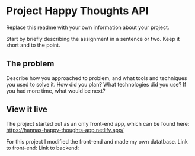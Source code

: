 # Project Happy Thoughts API

Replace this readme with your own information about your project.

Start by briefly describing the assignment in a sentence or two. Keep it short and to the point.

## The problem

Describe how you approached to problem, and what tools and techniques you used to solve it. How did you plan? What technologies did you use? If you had more time, what would be next?

## View it live

The project started out as an only front-end app, which can be found here: https://hannas-happy-thoughts-app.netlify.app/

For this project I modified the front-end and made my own datatbase.
Link to front-end:
Link to backend: 

